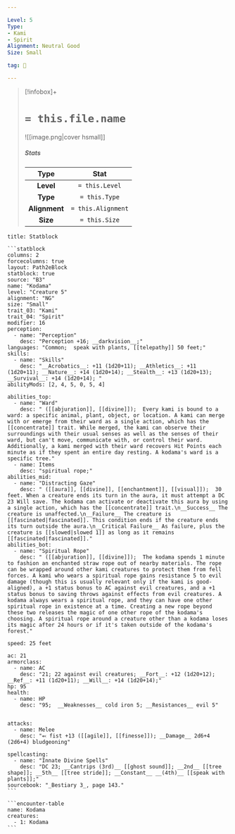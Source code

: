 ```yaml
---

Level: 5
Type:
- Kami
- Spirit
Alignment: Neutral Good
Size: Small

tag: 👹

---
```


> [!infobox]+
> #  `= this.file.name`
> ![[image.png|cover hsmall]]
> ##### Stats
> Type | Stat |
> :---:|:---:|
> **Level** | `= this.Level` |
> **Type** | `= this.Type` |
> **Alignment** | `= this.Alignment` |
> **Size** | `= this.Size` |



````ad-info
title: Statblock

```statblock
columns: 2
forcecolumns: true
layout: Path2eBlock
statblock: true
source: "B3"
name: "Kodama"
level: "Creature 5"
alignment: "NG"
size: "Small"
trait_03: "Kami"
trait_04: "Spirit"
modifier: 16
perception:
  - name: "Perception"
    desc: "Perception +16; __darkvision__;"
languages: "Common;  speak with plants, [[telepathy]] 50 feet;"
skills:
  - name: "Skills"
    desc: "__Acrobatics__: +11 (1d20+11); __Athletics__: +11 (1d20+11); __Nature__: +14 (1d20+14); __Stealth__: +13 (1d20+13); __Survival__: +14 (1d20+14); "
abilityMods: [2, 4, 5, 0, 5, 4]

abilities_top:
  - name: "Ward"
    desc: " ([[abjuration]], [[divine]]);  Every kami is bound to a ward: a specific animal, plant, object, or location. A kami can merge with or emerge from their ward as a single action, which has the [[concentrate]] trait. While merged, the kami can observe their surroundings with their usual senses as well as the senses of their ward, but can't move, communicate with, or control their ward. Additionally, a kami merged with their ward recovers Hit Points each minute as if they spent an entire day resting. A kodama's ward is a specific tree."
  - name: Items
    desc: "spiritual rope;"
abilities_mid:
  - name: "Distracting Gaze"
    desc: " ([[aura]], [[divine]], [[enchantment]], [[visual]]);  30 feet. When a creature ends its turn in the aura, it must attempt a DC 23 Will save. The kodama can activate or deactivate this aura by using a single action, which has the [[concentrate]] trait.\n__Success__ The creature is unaffected.\n__Failure__ The creature is [[fascinated|fascinated]]. This condition ends if the creature ends its turn outside the aura.\n__Critical Failure__ As failure, plus the creature is [[slowed|slowed 1]] as long as it remains [[fascinated|fascinated]]."
abilities_bot:
  - name: "Spiritual Rope"
    desc: " ([[abjuration]], [[divine]]);  The kodama spends 1 minute to fashion an enchanted straw rope out of nearby materials. The rope can be wrapped around other kami creatures to protect them from fell forces. A kami who wears a spiritual rope gains resistance 5 to evil damage (though this is usually relevant only if the kami is good-aligned), a +1 status bonus to AC against evil creatures, and a +1 status bonus to saving throws against effects from evil creatures. A kodama always wears a spiritual rope, and they can have one other spiritual rope in existence at a time. Creating a new rope beyond these two releases the magic of one other rope of the kodama's choosing. A spiritual rope around a creature other than a kodama loses its magic after 24 hours or if it's taken outside of the kodama's forest."

speed: 25 feet

ac: 21
armorclass:
  - name: AC
    desc: "21; 22 against evil creatures; __Fort__: +12 (1d20+12); __Ref__: +11 (1d20+11); __Will__: +14 (1d20+14);"
hp: 95
health:
  - name: HP
    desc: "95;  __Weaknesses__ cold iron 5; __Resistances__ evil 5"


attacks:
  - name: Melee
    desc: "⬻ fist +13 ([[agile]], [[finesse]]); __Damage__ 2d6+4 (2d6+4) bludgeoning"

spellcasting:
  - name: "Innate Divine Spells"
    desc: "DC 23; __Cantrips (3rd)__ [[ghost sound]]; __2nd__ [[tree shape]]; __5th__ [[tree stride]]; __Constant__ __(4th)__ [[speak with plants]];"
sourcebook: "_Bestiary 3_, page 143."
```

```encounter-table
name: Kodama
creatures:
  - 1: Kodama
```

````


